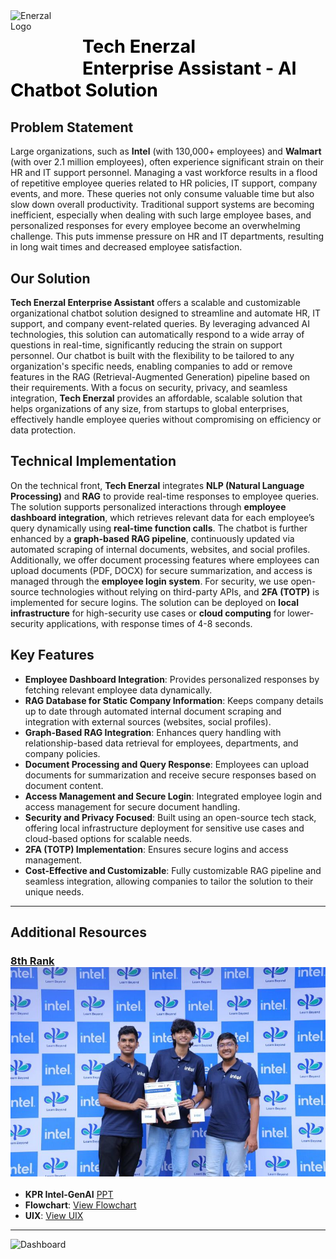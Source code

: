 <img src="Assets/ENERZAL_LOGO.jpg" alt="Enerzal Logo" style="width: 100px; height: 100px; margin-right: 15px;" align="left"/>  
<h1 style="font-size: 1.8rem; font-weight: bold; color: #000;">Tech Enerzal <br>Enterprise Assistant - AI Chatbot Solution</h1>


## Problem Statement

Large organizations, such as **Intel** (with 130,000+ employees) and **Walmart** (with over 2.1 million employees), often experience significant strain on their HR and IT support personnel. Managing a vast workforce results in a flood of repetitive employee queries related to HR policies, IT support, company events, and more. These queries not only consume valuable time but also slow down overall productivity. Traditional support systems are becoming inefficient, especially when dealing with such large employee bases, and personalized responses for every employee become an overwhelming challenge. This puts immense pressure on HR and IT departments, resulting in long wait times and decreased employee satisfaction.

## Our Solution

**Tech Enerzal Enterprise Assistant** offers a scalable and customizable organizational chatbot solution designed to streamline and automate HR, IT support, and company event-related queries. By leveraging advanced AI technologies, this solution can automatically respond to a wide array of questions in real-time, significantly reducing the strain on support personnel. Our chatbot is built with the flexibility to be tailored to any organization's specific needs, enabling companies to add or remove features in the RAG (Retrieval-Augmented Generation) pipeline based on their requirements. With a focus on security, privacy, and seamless integration, **Tech Enerzal** provides an affordable, scalable solution that helps organizations of any size, from startups to global enterprises, effectively handle employee queries without compromising on efficiency or data protection.

## Technical Implementation

On the technical front, **Tech Enerzal** integrates **NLP (Natural Language Processing)** and **RAG** to provide real-time responses to employee queries. The solution supports personalized interactions through **employee dashboard integration**, which retrieves relevant data for each employee’s query dynamically using **real-time function calls**. The chatbot is further enhanced by a **graph-based RAG pipeline**, continuously updated via automated scraping of internal documents, websites, and social profiles. Additionally, we offer document processing features where employees can upload documents (PDF, DOCX) for secure summarization, and access is managed through the **employee login system**. For security, we use open-source technologies without relying on third-party APIs, and **2FA (TOTP)** is implemented for secure logins. The solution can be deployed on **local infrastructure** for high-security use cases or **cloud computing** for lower-security applications, with response times of 4-8 seconds.

## Key Features

- **Employee Dashboard Integration**: Provides personalized responses by fetching relevant employee data dynamically.
- **RAG Database for Static Company Information**: Keeps company details up to date through automated internal document scraping and integration with external sources (websites, social profiles).
- **Graph-Based RAG Integration**: Enhances query handling with relationship-based data retrieval for employees, departments, and company policies.
- **Document Processing and Query Response**: Employees can upload documents for summarization and receive secure responses based on document content.
- **Access Management and Secure Login**: Integrated employee login and access management for secure document handling.
- **Security and Privacy Focused**: Built using an open-source tech stack, offering local infrastructure deployment for sensitive use cases and cloud-based options for scalable needs.
- **2FA (TOTP) Implementation**: Ensures secure logins and access management.
- **Cost-Effective and Customizable**: Fully customizable RAG pipeline and seamless integration, allowing companies to tailor the solution to their unique needs.

---

## Additional Resources

### [8th Rank](https://www.linkedin.com/feed/update/urn:li:activity:7249090500572463106/?updateEntityUrn=urn%3Ali%3Afs_updateV2%3A%28urn%3Ali%3Aactivity%3A7249090500572463106%2CFEED_DETAIL%2CEMPTY%2CDEFAULT%2Cfalse%29) ![Win](Assets/1728317802264.jpg)
- **KPR Intel-GenAI** [PPT](https://www.canva.com/design/DAGSrRRaONI/oGPi8U2z5Nu3KRh8-Nt-mg/edit?utm_content=DAGSrRRaONI&utm_campaign=designshare&utm_medium=link2&utm_source=sharebutton)
- **Flowchart**: [View Flowchart](https://lucid.app/lucidchart/29c36844-c506-464a-9385-001027ab9bba/edit?invitationId=inv_99934db6-f262-402c-a471-1f6ab6beda84&page=0_0#)
- **UIX**: [View UIX](https://www.figma.com/design/JjWcawrtYeyI9HQGt4eqwu/KPR-Chat_-Bot?node-id=0-1&t=finadrfppcxr3dh9-1)

---

![Dashboard](Assets/Dashboard.png)
